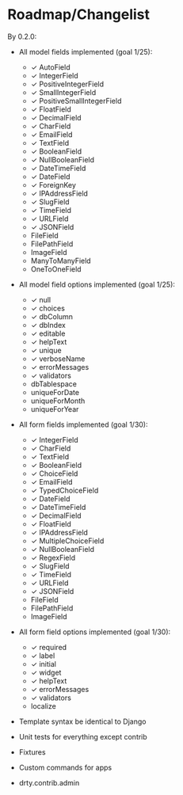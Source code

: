 Roadmap/Changelist
====================================


By 0.2.0:

* All model fields implemented (goal 1/25):
    * ✓ AutoField
    * ✓ IntegerField
    * ✓ PositiveIntegerField
    * ✓ SmallIntegerField
    * ✓ PositiveSmallIntegerField
    * ✓ FloatField
    * ✓ DecimalField
    * ✓ CharField
    * ✓ EmailField
    * ✓ TextField
    * ✓ BooleanField
    * ✓ NullBooleanField
    * ✓ DateTimeField
    * ✓ DateField
    * ✓ ForeignKey
    * ✓ IPAddressField
    * ✓ SlugField
    * ✓ TimeField
    * ✓ URLField
    * ✓ JSONField
    * FileField
    * FilePathField
    * ImageField
    * ManyToManyField
    * OneToOneField
 
* All model field options implemented (goal 1/25):
    * ✓ null
    * ✓ choices
    * ✓ dbColumn
    * ✓ dbIndex
    * ✓ editable
    * ✓ helpText
    * ✓ unique
    * ✓ verboseName
    * ✓ errorMessages
    * ✓ validators
    * dbTablespace
    * uniqueForDate
    * uniqueForMonth
    * uniqueForYear

* All form fields implemented (goal 1/30):
    * ✓ IntegerField
    * ✓ CharField
    * ✓ TextField
    * ✓ BooleanField
    * ✓ ChoiceField
    * ✓ EmailField
    * ✓ TypedChoiceField
    * ✓ DateField
    * ✓ DateTimeField
    * ✓ DecimalField
    * ✓ FloatField
    * ✓ IPAddressField
    * ✓ MultipleChoiceField
    * ✓ NullBooleanField
    * ✓ RegexField
    * ✓ SlugField
    * ✓ TimeField
    * ✓ URLField
	* ✓ JSONField
    * FileField
    * FilePathField
    * ImageField

* All form field options implemented (goal 1/30):
    * ✓ required
    * ✓ label
    * ✓ initial
    * ✓ widget
    * ✓ helpText
    * ✓ errorMessages
    * ✓ validators
    * localize

* Template syntax be identical to Django
* Unit tests for everything except contrib
* Fixtures
* Custom commands for apps
* drty.contrib.admin